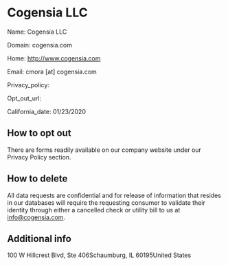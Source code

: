 
# Cogensia LLC

Name: Cogensia LLC

Domain: cogensia.com

Home: http://www.cogensia.com

Email: cmora [at] cogensia.com

Privacy_policy: 

Opt_out_url: 

California_date: 01/23/2020



## How to opt out

There are forms readily available on our company website under our Privacy Policy section.

## How to delete

All data requests are confidential and for release of information that resides in our databases will require the requesting consumer to validate their identity through either a cancelled check or utility bill to us at info@cogensia.com.

## Additional info



100 W Hillcrest Blvd, Ste 406Schaumburg, IL 60195United States

